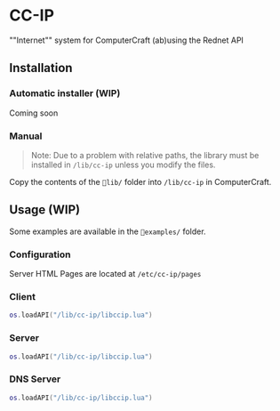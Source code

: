 # CC-IP

""Internet"" system for ComputerCraft (ab)using the Rednet API

## Installation
### Automatic installer (WIP)
Coming soon

### Manual
> Note: Due to a problem with relative paths, the library must be installed in `/lib/cc-ip` unless you modify the files.

Copy the contents of the `📁lib/` folder into `/lib/cc-ip` in ComputerCraft.

<!-- Copy the contents of the `📁defaultconfigs/` folder into `/etc/cc-ip` in ComputerCraft. -->

## Usage (WIP)
Some examples are available in the `📁examples/` folder.

### Configuration
Server HTML Pages are located at `/etc/cc-ip/pages`

<!-- | Name | Location |
| ---- | -------- |
| Client Configuration | `/etc/cc-ip/config-client.lua` |
| Server Configuration | `/etc/cc-ip/config-server.lua` |
| DNS Server Configuration | `/etc/cc-ip/config-dns.llua.lua` |
| Server HTML Pages | `/etc/cc-ip/server/pages/` |
| DNS Lookup Table | `/etc/cc-ip/dns/lookuptable.lua` | -->

### Client
```lua
os.loadAPI("/lib/cc-ip/libccip.lua")
```

### Server
```lua
os.loadAPI("/lib/cc-ip/libccip.lua")
```

### DNS Server
```lua
os.loadAPI("/lib/cc-ip/libccip.lua")
```
